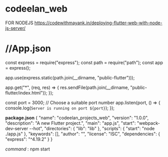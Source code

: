 # codeelan_web

FOR NODEJS
https://codewithmayank.in/deploying-flutter-web-with-node-js-server/

# **//App.json**

const express = require("express");
const path = require("path");
const app = express();


app.use(express.static(path.join(__dirname, "public-flutter")));

app.get("*", (req, res) => {
res.sendFile(path.join(__dirname, "public-flutter/index.html"));
});

const port = 3000; // Choose a suitable port number
app.listen(port, () => {
console.log(`Server is running on port ${port}`);
});

**package.json**
{
"name": "codeelan_projects_web",
"version": "1.0.0",
"description": "A new Flutter project.",
"main": "app.js",
"start": "webpack-dev-server --hot",
"directories": {
"lib": "lib"
},
"scripts": {
"start": "node ./app.js"
},
"keywords": [],
"author": "",
"license": "ISC",
"dependencies": {
"express": "^4.19.2"
}
}

_command_ : npm start 